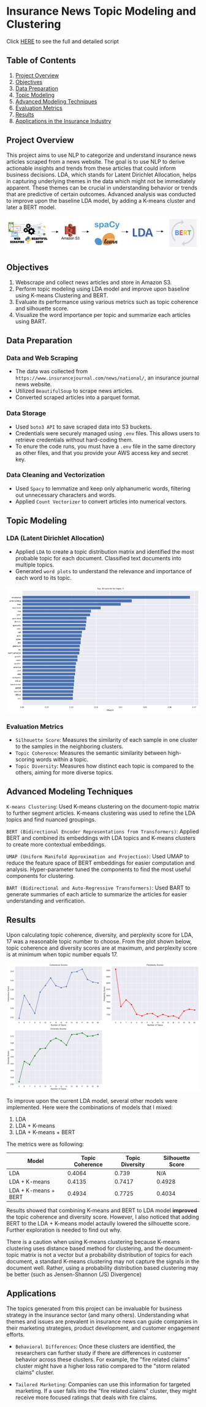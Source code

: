 # Insurance News Topic Modeling and Clustering

Click [HERE](https://github.com/choijin/NLP_Topic_Modeling) to see the full and detailed script

## Table of Contents

1. [Project Overview](#project-overview)
2. [Objectives](#objectives)
3. [Data Preparation](#data-preparation)
4. [Topic Modeling](#topic-modeling)
5. [Advanced Modeling Techniques](#advanced-modeling-techniques)
6. [Evaluation Metrics](#evaluation-metrics)
7. [Results](#results)
8. [Applications in the Insurance Industry](#applications)

## Project Overview

This project aims to use NLP to categorize and understand insurance news articles scraped from a news website. The goal is to use NLP to derive actionable insights and trends from these articles that could inform business decisions. LDA, which stands for Latent Dirichlet Allocation, helps in capturing underlying themes in the data which might not be immediately apparent. These themes can be crucial in understanding behavior or trends that are predictive of certain outcomes. Advanced analysis was conducted to improve upon the baseline LDA model, by adding a K-means cluster and later a BERT model.

![](/images/nlp_pipeline.png)

## Objectives

1. Webscrape and collect news articles and store in Amazon S3.
2. Perform topic modeling using LDA model and improve upon baseline using K-means Clustering and BERT.
3. Evaluate its performance using various metrics such as topic coherence and silhouette score.
4. Visualize the word importance per topic and summarize each articles using BART.

## Data Preparation

### Data and Web Scraping

* The data was collected from `https://www.insurancejournal.com/news/national/`, an insurance journal news website. 
* Utilized `BeautifulSoup` to scrape news articles.
* Converted scraped articles into a parquet format.

### Data Storage

* Used `boto3 API` to save scraped data into S3 buckets.
* Credentials were securely managed using `.env` files. This allows users to retrieve credentials without hard-coding them.
* To enure the code runs, you must have a `.env` file in the same directory as other files, and that you provide your AWS access key and secret key.

### Data Cleaning and Vectorization

* Used `Spacy` to lemmatize and keep only alphanumeric words, filtering out unnecessary characters and words.
* Applied `Count Vectorizer` to convert articles into numerical vectors.

## Topic Modeling

### LDA (Latent Dirichlet Allocation)

* Applied `LDA` to create a topic distribution matrix and identified the most probable topic for each document. Classified text documents into multiple topics.
* Generated `word plots` to understand the relevance and importance of each word to its topic.

![](/images/word_plot.png)

### Evaluation Metrics

* `Silhouette Score`: Measures the similarity of each sample in one cluster to the samples in the neighboring clusters.
* `Topic Coherence`: Measures the semantic similarity between high-scoring words within a topic.
* `Topic Diversity`: Measures how distinct each topic is compared to the others, aiming for more diverse topics.

## Advanced Modeling Techniques

`K-means Clustering`: Used K-means clustering on the document-topic matrix to further segment articles. K-means clustering was used to refine the LDA topics and find nuanced groupings.

`BERT (Bidirectional Encoder Representations from Transformers)`: Applied BERT and combined its embeddings with LDA topics and K-means clusters to create more contextual embeddings.

`UMAP (Uniform Manifold Approximation and Projection)`: Used UMAP to reduce the feature space of BERT embeddings for easier computation and analysis. Hyper-parameter tuned the components to find the most useful components for clustering.

`BART (Bidirectional and Auto-Regressive Transformers)`: Used BART to generate summaries of each article to summarize the articles for easier understanding and verification.

## Results

Upon calculating topic coherence, diversity, and perplexity score for LDA, 17 was a reasonable topic number to choose. From the plot shown below, topic coherence and diversity scores are at maximum, and perplexity score is at minimum when topic number equals 17.

![](/images/metric_plot.png) 

To improve upon the current LDA model, several other models were implemented. Here were the combinations of models that I mixed:

1. LDA
2. LDA + K-means
3. LDA + K-means + BERT

The metrics were as following:

| Model                | Topic Coherence | Topic Diversity | Silhouette Score |
|----------------------|-----------------|-----------------|------------------|
| LDA                  | 0.4064          | 0.739           | N/A              |
| LDA + K-means        | 0.4135          | 0.7417          | 0.4928           |
| LDA + K-means + BERT | 0.4934          | 0.7725          | 0.4034           |


Results showed that combining K-means and BERT to LDA model **improved** the topic coherence and diversity score. However, I also noticed that adding BERT to the LDA + K-means model actaully lowered the silhouette score. Further exploration is needed to find out why. 

There is a caution when using K-means clustering because K-means clustering uses distance based method for clustering, and the document-topic matrix is not a vector but a probability distribution of topics for each document, a standard K-means clustering may not capture the signals in the document well. Rather, using a probability distribution based clustering may be better (such as Jensen-Shannon (JS) Divergence)

## Applications

The topics generated from this project can be invaluable for business strategy in the insurance sector (and many others). Understanding what themes and issues are prevalent in insurance news can guide companies in their marketing strategies, product development, and customer engagement efforts. 

* `Behavioral Differences`: Once these clusters are identified, the researchers can further study if there are differences in customer behavior across these clusters. For example, the "fire related claims" cluster might have a higher loss ratio compared to the "storm related claims" cluster.

* `Tailored Marketing`: Companies can use this information for targeted marketing. If a user falls into the "fire related claims" cluster, they might receive more focused ratings that deals with fire claims.

